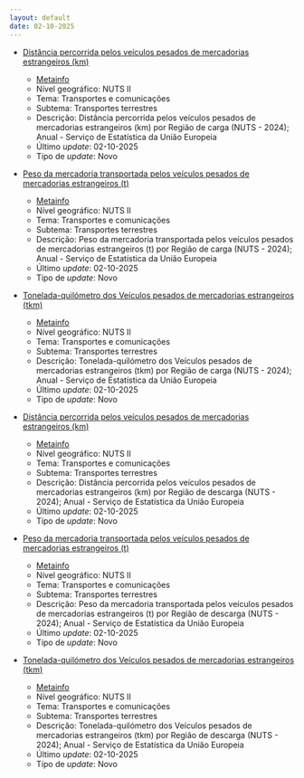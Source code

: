 ```yaml
---
layout: default
date: 02-10-2025
---
```

* [Distância percorrida pelos veículos pesados de mercadorias estrangeiros (km)](https://www.ine.pt/xportal/xmain?xpid=INE&xpgid=ine_indicadores&indOcorrCod=0014567&contexto=bd&selTab=tab2)
  * [Metainfo](https://www.ine.pt/bddXplorer/htdocs/minfo.jsp?var_cd=0014567&lingua=PT)
  * Nível geográfico: NUTS II
  * Tema: Transportes e comunicações
  * Subtema: Transportes terrestres
  * Descrição: Distância percorrida pelos veículos pesados de mercadorias estrangeiros (km) por Região de carga (NUTS - 2024); Anual - Serviço de Estatística da União Europeia
  * Último _update_: 02-10-2025
  * Tipo de _update_: Novo

* [Peso da mercadoria transportada pelos veículos pesados de mercadorias estrangeiros (t)](https://www.ine.pt/xportal/xmain?xpid=INE&xpgid=ine_indicadores&indOcorrCod=0014568&contexto=bd&selTab=tab2)
  * [Metainfo](https://www.ine.pt/bddXplorer/htdocs/minfo.jsp?var_cd=0014568&lingua=PT)
  * Nível geográfico: NUTS II
  * Tema: Transportes e comunicações
  * Subtema: Transportes terrestres
  * Descrição: Peso da mercadoria transportada pelos veículos pesados de mercadorias estrangeiros (t) por Região de carga (NUTS - 2024); Anual - Serviço de Estatística da União Europeia
  * Último _update_: 02-10-2025
  * Tipo de _update_: Novo

* [Tonelada-quilómetro dos Veículos pesados de mercadorias estrangeiros (tkm)](https://www.ine.pt/xportal/xmain?xpid=INE&xpgid=ine_indicadores&indOcorrCod=0014569&contexto=bd&selTab=tab2)
  * [Metainfo](https://www.ine.pt/bddXplorer/htdocs/minfo.jsp?var_cd=0014569&lingua=PT)
  * Nível geográfico: NUTS II
  * Tema: Transportes e comunicações
  * Subtema: Transportes terrestres
  * Descrição: Tonelada-quilómetro dos Veículos pesados de mercadorias estrangeiros (tkm) por Região de carga (NUTS - 2024); Anual - Serviço de Estatística da União Europeia
  * Último _update_: 02-10-2025
  * Tipo de _update_: Novo

* [Distância percorrida pelos veículos pesados de mercadorias estrangeiros (km)](https://www.ine.pt/xportal/xmain?xpid=INE&xpgid=ine_indicadores&indOcorrCod=0014570&contexto=bd&selTab=tab2)
  * [Metainfo](https://www.ine.pt/bddXplorer/htdocs/minfo.jsp?var_cd=0014570&lingua=PT)
  * Nível geográfico: NUTS II
  * Tema: Transportes e comunicações
  * Subtema: Transportes terrestres
  * Descrição: Distância percorrida pelos veículos pesados de mercadorias estrangeiros (km) por Região de descarga (NUTS - 2024); Anual - Serviço de Estatística da União Europeia
  * Último _update_: 02-10-2025
  * Tipo de _update_: Novo

* [Peso da mercadoria transportada pelos veículos pesados de mercadorias estrangeiros (t)](https://www.ine.pt/xportal/xmain?xpid=INE&xpgid=ine_indicadores&indOcorrCod=0014571&contexto=bd&selTab=tab2)
  * [Metainfo](https://www.ine.pt/bddXplorer/htdocs/minfo.jsp?var_cd=0014571&lingua=PT)
  * Nível geográfico: NUTS II
  * Tema: Transportes e comunicações
  * Subtema: Transportes terrestres
  * Descrição: Peso da mercadoria transportada pelos veículos pesados de mercadorias estrangeiros (t) por Região de descarga (NUTS - 2024); Anual - Serviço de Estatística da União Europeia
  * Último _update_: 02-10-2025
  * Tipo de _update_: Novo

* [Tonelada-quilómetro dos Veículos pesados de mercadorias estrangeiros (tkm)](https://www.ine.pt/xportal/xmain?xpid=INE&xpgid=ine_indicadores&indOcorrCod=0014572&contexto=bd&selTab=tab2)
  * [Metainfo](https://www.ine.pt/bddXplorer/htdocs/minfo.jsp?var_cd=0014572&lingua=PT)
  * Nível geográfico: NUTS II
  * Tema: Transportes e comunicações
  * Subtema: Transportes terrestres
  * Descrição: Tonelada-quilómetro dos Veículos pesados de mercadorias estrangeiros (tkm) por Região de descarga (NUTS - 2024); Anual - Serviço de Estatística da União Europeia
  * Último _update_: 02-10-2025
  * Tipo de _update_: Novo

